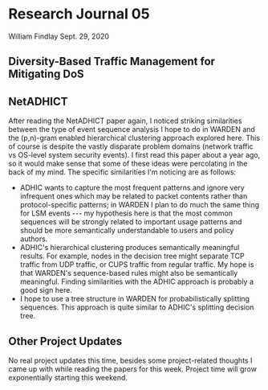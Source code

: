 # Research Journal 05

William Findlay
Sept. 29, 2020

## Diversity-Based Traffic Management for Mitigating DoS

## NetADHICT

After reading the NetADHICT paper again, I noticed striking similarities between
the type of event sequence analysis I hope to do in WARDEN and the (p,n)-gram
enabled hierarchical clustering approach explored here. This of course is
despite the vastly disparate problem domains (network traffic vs OS-level system
security events). I first read this paper about a year ago, so it would make
sense that some of these ideas were percolating in the back of my mind. The
specific similarities I'm noticing are as follows:

- ADHIC wants to capture the most frequent patterns and ignore very infrequent
  ones which may be related to packet contents rather than protocol-specific
  patterns; in WARDEN I plan to do much the same thing for LSM events --- my
  hypothesis here is that the most common sequences will be strongly related to
  important usage patterns and should be more semantically understandable to
  users and policy authors.
- ADHIC's hierarchical clustering produces semantically meaningful results. For
  example, nodes in the decision tree might separate TCP traffic from UDP
  traffic, or CUPS traffic from regular traffic. My hope is that WARDEN's
  sequence-based rules might also be semantically meaningful. Finding
  similarities with the ADHIC approach is probably a good sign here.
- I hope to use a tree structure in WARDEN for probabilistically splitting
  sequences. This approach is quite similar to ADHIC's splitting decision tree.

## Other Project Updates

No real project updates this time, besides some project-related thoughts I came
up with while reading the papers for this week. Project time will grow
exponentially starting this weekend.
